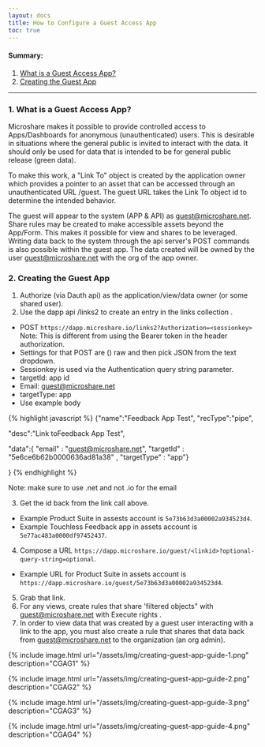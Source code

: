 ```yaml
---
layout: docs
title: How to Configure a Guest Access App
toc: true
---
```


#### Summary:

1. [What is a Guest Access App?](./#1-what-is-it)
2. [Creating the Guest App](./#2-creating-the-guest-app)

---------------------------------------

### 1. What is a Guest Access App?

Microshare makes it possible to provide controlled access to Apps/Dashboards for anonymous (unauthenticated) users. This is desirable in situations where the general public is invited to interact with the data. It should only be used for data that is intended to be for general public release (green data).  

To make this work, a "Link To" object is created by the application owner which provides a pointer to an asset that can be accessed through an unauthenticated URL /guest. The guest URL takes the Link To object id to determine the intended behavior.  

The guest will appear to the system (APP & API) as guest@microshare.net. Share rules may be created to make accessible assets beyond the App/Form. This makes it possible for view and shares to be leveraged. Writing data back to the system through the api server's POST commands is also possible within the guest app. The data created will be owned by the user guest@microshare.net with the org of the app owner.  


### 2. Creating the Guest App

<!--Details on having the app/ data on hand-->

1. Authorize (via Dauth api) as the application/view/data owner (or some shared user).
2. Use the dapp api /links2 to create an entry in the links collection .
* POST `https://dapp.microshare.io/links2?Authorization=<sessionkey>` Note: This is different from using the Bearer token in the header authorization.
*   Settings for that POST are () raw and then pick JSON from the text dropdown.
*  Sessionkey is used via the Authentication query string parameter.
*  targetId: app id
*  Email: guest@microshare.net
*  targetType: app 
*  Use example body 

{% highlight javascript %}
{"name":"Feedback App Test", "recType":"pipe", 

"desc":"Link toFeedback App Test",  

"data":{ "email" : "guest@microshare.net", "targetId" : "5e6ce6b62b0000636ad81a38" , "targetType" : "app"}  

} 
{% endhighlight %}

Note: make sure to use .net and not .io for the email

3. Get the id back from the link call above.
* Example Product Suite in assests account is `5e73b63d3a00002a934523d4`.
* Example Touchless Feedback app in assets account is `5e77ac483a0000df97452437`. 

4. Compose a URL `https://dapp.microshare.io/guest/<linkid>?optional-query-string=optional`.
* Example URL for Product Suite in assets account is `https://dapp.microshare.io/guest/5e73b63d3a00002a934523d4`.

5. Grab that link.
6. For any views, create rules that share 'filtered objects"  with guest@microshare.net with Execute rights .
7. In order to view data that was created by a guest user interacting with a link to the app, you must also create a rule that shares that data back from guest@microshare.net to the organization (an org admin). 

{% include image.html url="/assets/img/creating-guest-app-guide-1.png" description="CGAG1" %}

{% include image.html url="/assets/img/creating-guest-app-guide-2.png" description="CGAG2" %}

{% include image.html url="/assets/img/creating-guest-app-guide-3.png" description="CGAG3" %}

{% include image.html url="/assets/img/creating-guest-app-guide-4.png" description="CGAG4" %}


